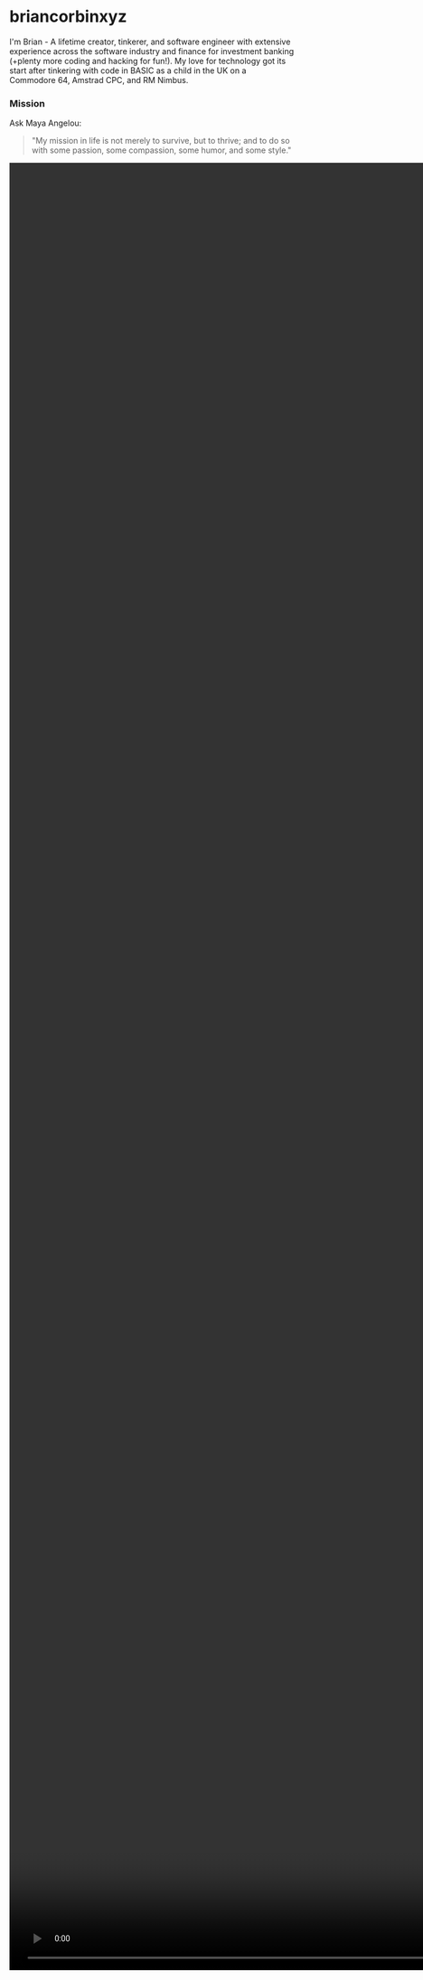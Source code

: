 # briancorbinxyz
 
I'm Brian - A lifetime creator, tinkerer, and software engineer with extensive experience across the software industry and finance for investment banking (+plenty more coding and hacking for fun!). My love for technology got its start after tinkering with code in BASIC as a child in the UK on a Commodore 64, Amstrad CPC, and RM Nimbus.

### Mission
Ask Maya Angelou:
> "My mission in life is not merely to survive, but to thrive; and to do so with some passion, some compassion, some humor, and some style."

<div style="width: 100%">
    <video autoplay muted loop id="myVideo" style="position:absolute; min-width: 80%; min-height: 80%; width: auto; height: auto;" playsinline>
        <source src="BLAC INTRO_720.mp4" type="video/mp4">
    </video>
</div>

### Digital Garden
- **Sympathetic Engineering** - [thelifeof.briancorbin.xyz](https://thelifeof.briancorbin.xyz): Explore multipotentiality with me and "Learn Out Loud" (aka #learninpublic) in my Sympathetic Engineering [digital garden](https://maggieappleton.com/garden-history) / personal wiki - a (sometimes chaotic) collection of notes, articles, letters, and thoughts.

### Blogs
- **The Sympathetic Engineer** - [briancorbinxyz.medium.com](https://briancorbinxyz.medium.com): *“I write because I don’t know what I think until I read what I say.”* - Tech Blog covering various curated topics in coding, engineering, and engineering management (my views are, obviously, my own)

